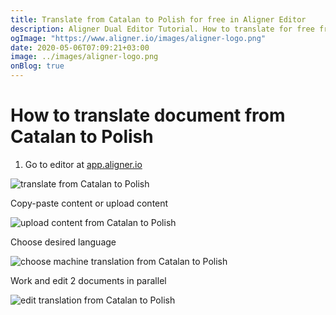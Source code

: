 ```yaml
---
title: Translate from Catalan to Polish for free in Aligner Editor
description: Aligner Dual Editor Tutorial. How to translate for free from Catalan to Polish. Aligner is multilingual document management platform. 
ogImage: "https://www.aligner.io/images/aligner-logo.png"
date: 2020-05-06T07:09:21+03:00
image: ../images/aligner-logo.png
onBlog: true
---
```


# How to translate document from Catalan to Polish

1. Go to editor at [app.aligner.io](https://app.aligner.io "Aligner App web page")

![translate from Catalan to Polish](../aligner-blank-editor.png "translate from Catalan to Polish")

Copy-paste content or upload content

![upload content from Catalan to Polish](../aligner-uploaded-document.png "upload content from Catalan to Polish")

Choose desired language

![choose machine translation from Catalan to Polish](../aligner-language-dropdown.png "choose machine translation from Catalan to Polish")

Work and edit 2 documents in parallel

![edit translation from Catalan to Polish](../aligner-double-sitded-editor.png "edit translation from Catalan to Polish")

